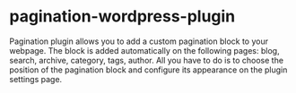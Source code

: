 # pagination-wordpress-plugin
Pagination plugin allows you to add a custom pagination block to your webpage. The block is added automatically on the following pages: blog, search, archive, category, tags, author. All you have to do is to choose the position of the pagination block and configure its appearance on the plugin settings page.
 
